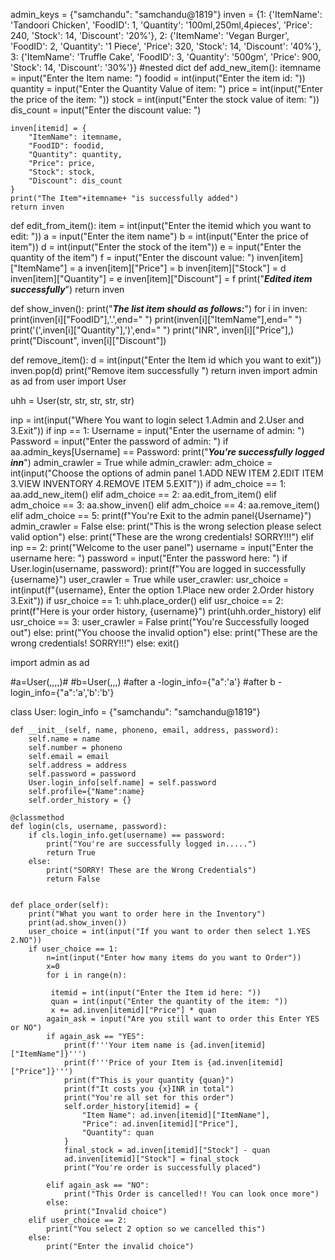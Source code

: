admin_keys = {"samchandu": "samchandu@1819"}
inven = {1: {'ItemName': 'Tandoori Chicken', 'FoodID': 1, 'Quantity': '100ml,250ml,4pieces', 'Price': 240, 'Stock': 14, 'Discount': '20%'},
        2: {'ItemName': 'Vegan Burger', 'FoodID': 2, 'Quantity': '1 Piece', 'Price': 320, 'Stock': 14, 'Discount': '40%'},
        3: {'ItemName': 'Truffle Cake', 'FoodID': 3, 'Quantity': '500gm', 'Price': 900, 'Stock': 14, 'Discount': '30%'}}
#nested dict
def add_new_item():
    itemname = input("Enter the Item name: ")
    foodid = int(input("Enter the item id: "))
    quantity = input("Enter the Quantity Value of item: ")
    price = int(input("Enter the price of the item: "))
    stock = int(input("Enter the stock value of item: "))
    dis_count = input("Enter the discount value: ")

    inven[itemid] = {
        "ItemName": itemname,
        "FoodID": foodid,
        "Quantity": quantity,
        "Price": price,
        "Stock": stock,
        "Discount": dis_count
    }
    print("The Item"+itemname+ "is successfully added")
    return inven


def edit_from_item():
    item = int(input("Enter the itemid which you want to edit: "))
    a = input("Enter the item name")
    b = int(input("Enter the price of item"))
    d = int(input("Enter the stock of the item"))
    e = input("Enter the quantity of the item")
    f = input("Enter the discount value: ")
    inven[item]["ItemName"] = a
    inven[item]["Price"] = b
    inven[item]["Stock"] = d
    inven[item]["Quantity"] = e
    inven[item]["Discount"] = f
    print("*****Edited item successfully*****")
    return inven

def show_inven():
    print("*****The list item should as follows:*****")
    for i in inven:
        print(inven[i]["FoodID"],'.',end=" ")
        print(inven[i]["ItemName"],end=" ")
        print('(',inven[i]["Quantity"],')',end=" ")
        print("INR", inven[i]["Price"],)
        print("Discount", inven[i]["Discount"])




def remove_item():
    d = int(input("Enter the Item id which you want to exit"))
    inven.pop(d)
    print("Remove item successfully ")
    return inven
import admin as ad
from user import User

uhh = User(str, str, str, str, str)

inp = int(input("Where You want to login select 1.Admin and 2.User and 3.Exit"))
if inp == 1:
    Username = input("Enter the username of admin: ")
    Password = input("Enter the password of admin: ")
    if aa.admin_keys[Username] == Password:
        print("*****You're successfully logged inn*****")
        admin_crawler = True
        while admin_crawler:
            adm_choice = int(input("Choose the options of admin panel 1.ADD NEW ITEM 2.EDIT ITEM 3.VIEW INVENTORY 4.REMOVE ITEM 5.EXIT"))
            if adm_choice == 1:
                aa.add_new_item()
            elif adm_choice == 2:
                aa.edit_from_item()
            elif adm_choice == 3:
                aa.show_inven()
            elif adm_choice == 4:
                aa.remove_item()
            elif adm_choice == 5:
                print(f"You're Exit to the admin panel{Username}")
                admin_crawler = False
            else:
                print("This is the wrong selection please select valid option")
    else:
        print("These are the wrong credentials! SORRY!!!")
elif inp == 2:
    print("Welcome to the user panel")
    username = input("Enter the username here: ")
    password = input("Enter the password here: ")
    if User.login(username, password):
        print(f"You are logged in successfully {username}")
        user_crawler = True
        while user_crawler:
            usr_choice = int(input(f"{username}, Enter the option 1.Place new order 2.Order history 3.Exit"))
            if usr_choice == 1:
                uhh.place_order()
            elif usr_choice == 2:
                print(f"Here is your order history, {username}")
                print(uhh.order_history)
            elif usr_choice == 3:
                user_crawler = False
                print("You're Successfully looged out")
            else:
                print("You choose the invalid option")
    else:
        print("These are the wrong credentials! SORRY!!!")
else:
    exit()

import admin as ad

#a=User(,,,,)#
#b=User(,,,)
#after a -login_info={"a":'a'}
#after b -login_info={"a":'a','b':'b'}

class User:
    login_info = {"samchandu": "samchandu@1819"}

    def __init__(self, name, phoneno, email, address, password):
        self.name = name
        self.number = phoneno
        self.email = email
        self.address = address
        self.password = password
        User.login_info[self.name] = self.password
        self.profile={"Name":name}
        self.order_history = {}

    @classmethod
    def login(cls, username, password):
        if cls.login_info.get(username) == password:
            print("You're are successfully logged in.....")
            return True
        else:
            print("SORRY! These are the Wrong Credentials")
            return False


    def place_order(self):
        print("What you want to order here in the Inventory")
        print(ad.show_inven())
        user_choice = int(input("If you want to order then select 1.YES 2.NO"))
        if user_choice == 1:
            n=int(input("Enter how many items do you want to Order"))
            x=0
            for i in range(n):

             itemid = int(input("Enter the Item id here: "))
             quan = int(input("Enter the quantity of the item: "))
             x += ad.inven[itemid]["Price"] * quan
            again_ask = input("Are you still want to order this Enter YES or NO")
            if again_ask == "YES":
                print(f'''Your item name is {ad.inven[itemid]["ItemName"]}''')
                print(f'''Price of your Item is {ad.inven[itemid]["Price"]}''')
                print(f"This is your quantity {quan}")
                print(f"It costs you {x}INR in total")
                print("You're all set for this order")
                self.order_history[itemid] = {
                    "Item Name": ad.inven[itemid]["ItemName"],
                    "Price": ad.inven[itemid]["Price"],
                    "Quantity": quan
                }
                final_stock = ad.inven[itemid]["Stock"] - quan
                ad.inven[itemid]["Stock"] = final_stock
                print("You're order is successfully placed")

            elif again_ask == "NO":
                print("This Order is cancelled!! You can look once more")
            else:
                print("Invalid choice")
        elif user_choice == 2:
            print("You select 2 option so we cancelled this")
        else:
            print("Enter the invalid choice")


